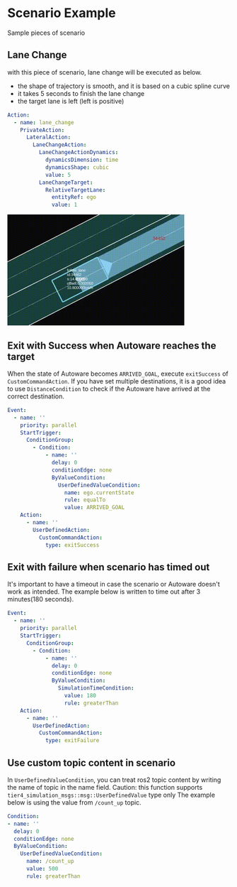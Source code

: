 # Scenario Example

Sample pieces of scenario

## Lane Change

with this piece of scenario, lane change will be executed as below.

- the shape of trajectory is smooth, and it is based on a cubic spline curve
- it takes 5 seconds to finish the lane change
-  the target lane is left (left is positive)

```yaml
Action:
  - name: lane_change
    PrivateAction:
      LateralAction:
        LaneChangeAction:
          LaneChangeActionDynamics:
            dynamicsDimension: time
            dynamicsShape: cubic
            value: 5
          LaneChangeTarget:
            RelativeTargetLane:
              entityRef: ego
              value: 1
```


![](../image/lane_change.gif)


## Exit with Success when Autoware reaches the target

When the state of Autoware becomes `ARRIVED_GOAL`, execute `exitSuccess` of `CustomCommandAction`.
If you have set multiple destinations, it is a good idea to use `DistanceCondition` to check if the Autoware have arrived at the correct destination.
```yaml
Event:
  - name: ''
    priority: parallel
    StartTrigger:
      ConditionGroup:
        - Condition:
            - name: ''
              delay: 0
              conditionEdge: none
              ByValueCondition:
                UserDefinedValueCondition:
                  name: ego.currentState
                  rule: equalTo
                  value: ARRIVED_GOAL
    Action:
      - name: ''
        UserDefinedAction:
          CustomCommandAction:
            type: exitSuccess
```

## Exit with failure when scenario has timed out
It's important to have a timeout in case the scenario or Autoware doesn't work as intended.
The example below is written to time out after 3 minutes(180 seconds).
```yaml
Event:
  - name: ''
    priority: parallel
    StartTrigger:
      ConditionGroup:
        - Condition:
            - name: ''
              delay: 0
              conditionEdge: none
              ByValueCondition:
                SimulationTimeCondition:
                  value: 180
                  rule: greaterThan
    Action:
      - name: ''
        UserDefinedAction:
          CustomCommandAction:
            type: exitFailure
```

## Use custom topic content in scenario
In `UserDefinedValueCondition`, you can treat ros2 topic content by writing the name of topic in the name field.
Caution: this function supports `tier4_simulation_msgs::msg::UserDefinedValue` type only
The example below is using the value from `/count_up` topic.
```yaml
Condition:
- name: ''
  delay: 0
  conditionEdge: none
  ByValueCondition:
    UserDefinedValueCondition:
      name: /count_up
      value: 500
      rule: greaterThan
```
